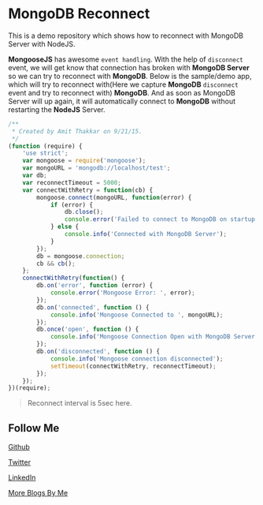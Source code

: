 # MongoDB Reconnect

This is a demo repository which shows how to reconnect with MongoDB Server with NodeJS.

**MongooseJS** has awesome `event handling`. With the help of `disconnect` event, we will get know that connection has 
broken with **MongoDB Server** so we can try to reconnect with **MongoDB**. Below is the sample/demo app, which will try
to reconnect with(Here we capture **MongoDB** `disconnect` event and try to reconnect with) **MongoDB**. And as soon as
MongoDB Server will up again, it will automatically connect to **MongoDB** without restarting the **NodeJS** Server.

```JavaScript
/**
 * Created by Amit Thakkar on 9/21/15.
 */
(function (require) {
    'use strict';
    var mongoose = require('mongoose');
    var mongoURL = 'mongodb://localhost/test';
    var db;
    var reconnectTimeout = 5000;
    var connectWithRetry = function(cb) {
        mongoose.connect(mongoURL, function(error) {
            if (error) {
                db.close();
                console.error('Failed to connect to MongoDB on startup', error);
            } else {
                console.info('Connected with MongoDB Server');
            }
        });
        db = mongoose.connection;
        cb && cb();
    };
    connectWithRetry(function() {
        db.on('error', function (error) {
            console.error('Mongoose Error: ', error);
        });
        db.on('connected', function () {
            console.info('Mongoose Connected to ', mongoURL);
        });
        db.once('open', function () {
            console.info('Mongoose Connection Open with MongoDB Server on ', mongoURL);
        });
        db.on('disconnected', function () {
            console.info('Mongoose connection disconnected');
            setTimeout(connectWithRetry, reconnectTimeout);
        });
    });
})(require);
```

> Reconnect interval is 5sec here.

Follow Me
---
[Github](https://github.com/AmitThakkar)

[Twitter](https://twitter.com/amit_thakkar01)

[LinkedIn](https://in.linkedin.com/in/amitthakkar01)

[More Blogs By Me](https://amitthakkar.github.io/)
